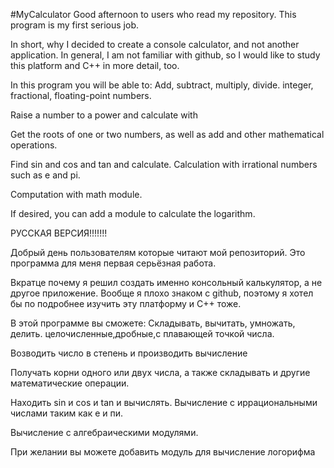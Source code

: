 #MyCalculator
Good afternoon to users who read my repository. This program is my first serious job.  

In short, why I decided to create a console calculator, and not another application. In general, I am not familiar with github, so I would like to study this platform and C++ in more detail, too.

In this program you will be able to:
Add, subtract, multiply, divide.  integer, fractional, floating-point numbers.

Raise a number to a power and calculate with 

Get the roots of one or two numbers, as well as add and other mathematical operations.

Find sin and cos and tan and calculate.
Calculation with irrational numbers such as e and pi.

Computation with math module.

If desired, you can add a module to calculate the logarithm.



 
 
 
 РУССКАЯ ВЕРСИЯ!!!!!!!

Добрый день пользователям которые читают мой репозиторий. Это программа для меня первая серьёзная работа.  

Вкратце почему я решил создать именно консольный калькулятор, а не другое приложение. Вообще я плохо знаком с github, поэтому я хотел бы по подробнее изучить эту платформу и С++ тоже.

В этой программе вы сможете:
Складывать, вычитать, умножать, делить.  целочисленные,дробные,с плавающей точкой числа.

Возводить число в степень и производить вычисление 

Получать корни одного или двух числа, а также складывать и другие математические операции.

Находить sin и cos и tan и вычислять.
Вычисление с иррациональными числами таким как е и пи.

Вычисление с алгебраическими модулями.

При желании вы можете добавить модуль для вычисление логорифма
